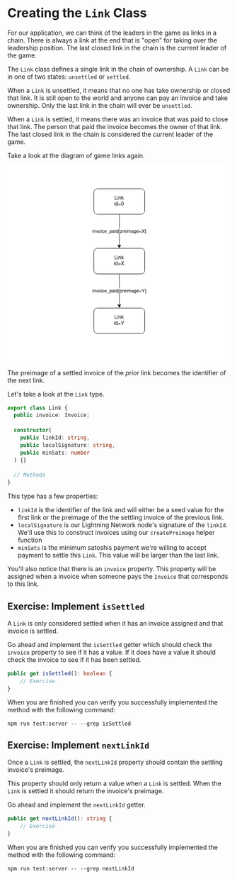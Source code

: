 # Creating the `Link` Class

For our application, we can think of the leaders in the game as links in a chain. There is always a link at the end that is "open" for taking over the leadership position. The last closed link in the chain is the current leader of the game.

The `Link` class defines a single link in the chain of ownership. A `Link` can be in one of two states: `unsettled` or `settled`.

When a `Link` is unsettled, it means that no one has take ownership or closed that link. It is still open to the world and anyone can pay an invoice and take ownership. Only the last link in the chain will ever be `unsettled`.

When a `Link` is settled, it means there was an invoice that was paid to close that link. The person that paid the invoice becomes the owner of that link. The last closed link in the chain is considered the current leader of the game.

Take a look at the diagram of game links again.

![Link](../images/ch2_diagram_01.png)

The preimage of a settled invoice of the _prior_ link becomes the identifier of the next link.

Let's take a look at the `Link` type.

```typescript
export class Link {
  public invoice: Invoice;

  constructor(
    public linkId: string,
    public localSignature: string,
    public minSats: number
  ) {}

  // Methods
}
```

This type has a few properties:

- `linkId` is the identifier of the link and will either be a seed value for the first link or the preimage of the the settling invoice of the previous link.
- `localSignature` is our Lightning Network node's signature of the `linkId`. We'll use this to construct invoices using our `createPreimage` helper function
- `minSats` is the minimum satoshis payment we're willing to accept payment to settle this `Link`. This value will be larger than the last link.

You'll also notice that there is an `invoice` property. This property will be assigned when a invoice when someone pays the `Invoice` that corresponds to this link.

## Exercise: Implement `isSettled`

A `Link` is only considered settled when it has an invoice assigned and that invoice is settled.

Go ahead and implement the `isSettled` getter which should check the `invoice` property to see if it has a value. If it does have a value it should check the invoice to see if it has been settled.

```typescript
public get isSettled(): boolean {
    // Exercise
}
```

When you are finished you can verify you successfully implemented the method with the following command:

```
npm run test:server -- --grep isSettled
```

## Exercise: Implement `nextLinkId`

Once a `Link` is settled, the `nextLinkId` property should contain the settling invoice's preimage.

This property should only return a value when a `Link` is settled. When the `Link` is settled it should return the invoice's preimage.

Go ahead and implement the `nextLinkId` getter.

```typescript
public get nextLinkId(): string {
    // Exercise
}
```

When you are finished you can verify you successfully implemented the method with the following command:

```
npm run test:server -- --grep nextLinkId
```
